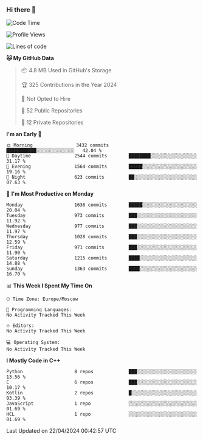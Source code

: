 ### Hi there 👋

<!--
**SemenMartynov/SemenMartynov** is a ✨ _special_ ✨ repository because its `README.md` (this file) appears on your GitHub profile.

Here are some ideas to get you started:

- 🔭 I’m currently working on ...
- 🌱 I’m currently learning ...
- 👯 I’m looking to collaborate on ...
- 🤔 I’m looking for help with ...
- 💬 Ask me about ...
- 📫 How to reach me: ...
- 😄 Pronouns: ...
- ⚡ Fun fact: ...
-->

<!--START_SECTION:waka-->
![Code Time](http://img.shields.io/badge/Code%20Time-0%20secs-blue)

![Profile Views](http://img.shields.io/badge/Profile%20Views-17-blue)

![Lines of code](https://img.shields.io/badge/From%20Hello%20World%20I%27ve%20Written-6.8%20million%20lines%20of%20code-blue)

**🐱 My GitHub Data** 

> 📦 4.8 MB Used in GitHub's Storage 
 > 
> 🏆 325 Contributions in the Year 2024
 > 
> 🚫 Not Opted to Hire
 > 
> 📜 52 Public Repositories 
 > 
> 🔑 12 Private Repositories 
 > 
**I'm an Early 🐤** 

```text
🌞 Morning                3432 commits        ███████████░░░░░░░░░░░░░░   42.04 % 
🌆 Daytime                2544 commits        ████████░░░░░░░░░░░░░░░░░   31.17 % 
🌃 Evening                1564 commits        █████░░░░░░░░░░░░░░░░░░░░   19.16 % 
🌙 Night                  623 commits         ██░░░░░░░░░░░░░░░░░░░░░░░   07.63 % 
```
📅 **I'm Most Productive on Monday** 

```text
Monday                   1636 commits        █████░░░░░░░░░░░░░░░░░░░░   20.04 % 
Tuesday                  973 commits         ███░░░░░░░░░░░░░░░░░░░░░░   11.92 % 
Wednesday                977 commits         ███░░░░░░░░░░░░░░░░░░░░░░   11.97 % 
Thursday                 1028 commits        ███░░░░░░░░░░░░░░░░░░░░░░   12.59 % 
Friday                   971 commits         ███░░░░░░░░░░░░░░░░░░░░░░   11.90 % 
Saturday                 1215 commits        ████░░░░░░░░░░░░░░░░░░░░░   14.88 % 
Sunday                   1363 commits        ████░░░░░░░░░░░░░░░░░░░░░   16.70 % 
```


📊 **This Week I Spent My Time On** 

```text
🕑︎ Time Zone: Europe/Moscow

💬 Programming Languages: 
No Activity Tracked This Week

🔥 Editors: 
No Activity Tracked This Week

💻 Operating System: 
No Activity Tracked This Week
```

**I Mostly Code in C++** 

```text
Python                   8 repos             ███░░░░░░░░░░░░░░░░░░░░░░   13.56 % 
C                        6 repos             ███░░░░░░░░░░░░░░░░░░░░░░   10.17 % 
Kotlin                   2 repos             █░░░░░░░░░░░░░░░░░░░░░░░░   03.39 % 
JavaScript               1 repo              ░░░░░░░░░░░░░░░░░░░░░░░░░   01.69 % 
HCL                      1 repo              ░░░░░░░░░░░░░░░░░░░░░░░░░   01.69 % 
```




 Last Updated on 22/04/2024 00:42:57 UTC
<!--END_SECTION:waka-->